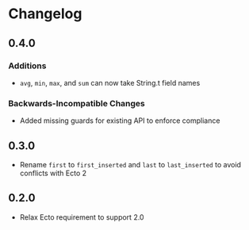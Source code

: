 # Changelog


## 0.4.0

### Additions

* `avg`, `min`, `max`, and `sum` can now take String.t field names

### Backwards-Incompatible Changes

* Added missing guards for existing API to enforce compliance


## 0.3.0

* Rename `first` to `first_inserted` and `last` to `last_inserted` to avoid conflicts with Ecto 2


## 0.2.0

* Relax Ecto requirement to support 2.0
